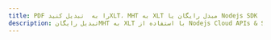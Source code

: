 ---title: PDF را به  تبدیل کنیدXLT، MHT به XLT مبدل رایگان یا Nodejs SDKdescription: تبدیل رایگانMHT به XLT با استفاده از Nodejs Cloud APIs & SDK همچنین اسناد PDF را در Cloud ایجاد، ویرایش و رندر کنید.---